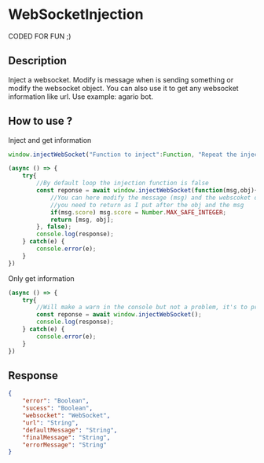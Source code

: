 # WebSocketInjection

CODED FOR FUN ;) 

## Description
Inject a websocket. Modify is message when is sending something or modify the websocket object. You can also use it to get any websocket information like url. Use example: agario bot.

## How to use ?
Inject and get information
```js
window.injectWebSocket("Function to inject":Function, "Repeat the injection in loop":Boolean);
```
```js
(async () => {
    try{
        //By default loop the injection function is false
        const reponse = await window.injectWebSocket(function(msg,obj){
            //You can here modify the message (msg) and the webscoket object (obj)
            //you need to return as I put after the obj and the msg
            if(msg.score) msg.score = Number.MAX_SAFE_INTEGER;
            return [msg, obj];
        }, false);
        console.log(response);
    } catch(e) {
        console.error(e);
    }
})
```
Only get information
```js
(async () => {
    try{
        //Will make a warn in the console but not a problem, it's to prevent that you didn't put any function to inject
        const reponse = await window.injectWebSocket(); 
        console.log(response);
    } catch(e) {
        console.error(e);
    }
})
```

## Response
```json
{
    "error": "Boolean",
    "sucess": "Boolean", 
    "websocket": "WebSocket", 
    "url": "String", 
    "defaultMessage": "String", 
    "finalMessage": "String", 
    "errorMessage": "String"
}
```
